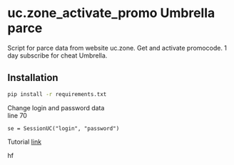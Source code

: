 # uc.zone_activate_promo Umbrella parce 
Script for parce data from website uc.zone. Get and activate promocode. 1 day subscribe for cheat Umbrella.

## Installation

```bash
pip install -r requirements.txt
```

Change login and password data  
line 70 

```
se = SessionUC("login", "password")
```


Tutorial [link](https://lolzteam.org/threads/1344412)

hf
